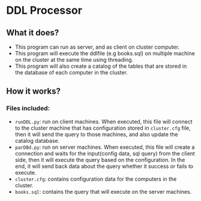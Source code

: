 # DDL Processor
## What it does?
- This program can run as server, and as client on cluster computer.
- This program will execute the ddlfile (e.g books.sql) on multiple machine on the cluster at the same time using threading.
- This program will also create a catalog of the tables that are stored in the database of each computer in the cluster.
## How it works?

### Files included:
- `runDDL.py`: run on client machines. When executed, this file will connect to the cluster machine that has configuration stored in `cluster.cfg` file, then it will send the query to those machines, and also update the catalog database.
- `parDBd.py`: run on server machines. When executed, this file will create a connection and waits for the input(config data, sql query) from the client side, then it will execute the query based on the configuration. In the end, it will send back data about the query whether it success or fails to execute.
- `cluster.cfg`: contains configuration data for the computers in the cluster.  
- `books.sql`: contains the query that will execute on the server machines.
